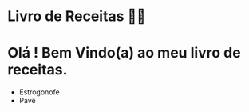 # Livro de Receitas :woman_cook:

# Olá ! Bem Vindo(a) ao meu livro de receitas.

- Estrogonofe
- Pavê